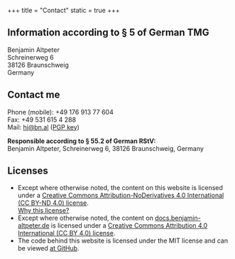 +++
title = "Contact"
static = true
+++

## Information according to § 5 of German TMG

Benjamin Altpeter  
Schreinerweg 6  
38126 Braunschweig  
Germany

## Contact me

Phone (mobile): +49&nbsp;176&nbsp;913&nbsp;77&nbsp;604  
Fax: +49&nbsp;531&nbsp;615&nbsp;4&nbsp;288  
Mail: hi@bn.al ([PGP key](https://benjamin-altpeter.de/00EB2372.asc))

**Responsible according to § 55.2 of German RStV:**  
Benjamin Altpeter, Schreinerweg 6, 38126 Braunschweig, Germany

## Licenses

* Except where otherwise noted, the content on this website is licensed under a [Creative Commons Attribution-NoDerivatives 4.0 International (CC BY-ND 4.0) license](https://creativecommons.org/licenses/by-nd/4.0/).  
  [Why this license?](https://www.gnu.org/licenses/license-list.html#OpinionLicenses)
* Except where otherwise noted, the content on [docs.benjamin-altpeter.de](https://docs.benjamin-altpeter.de) is licensed under a [Creative Commons Attribution 4.0 International (CC BY 4.0) license](https://creativecommons.org/licenses/by/4.0/).
* The code behind this website is licensed under the MIT license and can be viewed [at GitHub](https://github.com/baltpeter/benjamin-altpeter.de).
